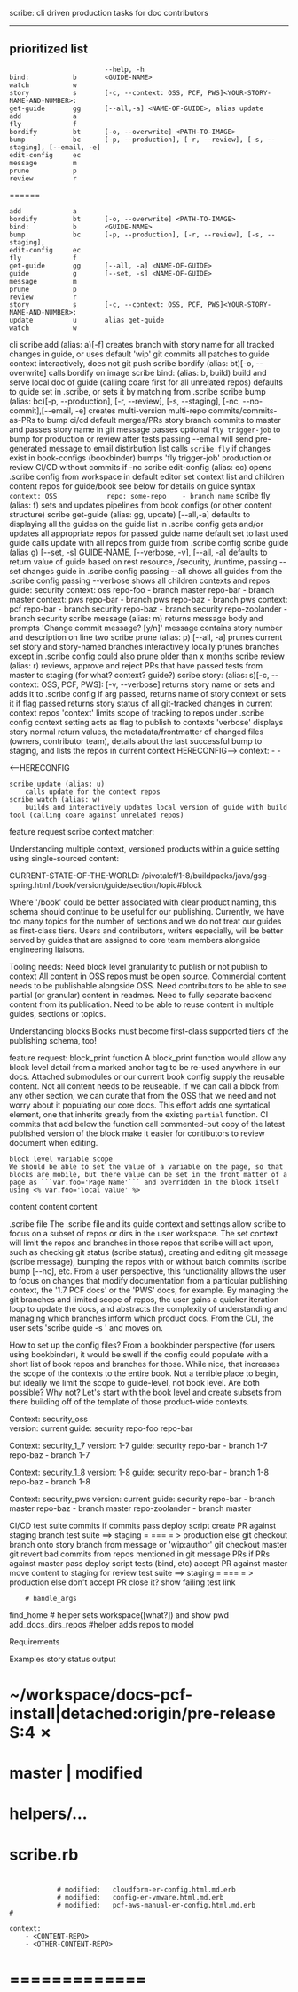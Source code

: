
scribe: cli driven production tasks for doc contributors

------
prioritized list
------
							--help, -h
	bind:			b		<GUIDE-NAME>
	watch			w		
	story			s		[-c, --context: OSS, PCF, PWS]<YOUR-STORY-NAME-AND-NUMBER>:
	get-guide		gg	 	[--all,-a] <NAME-OF-GUIDE>, alias update
	add 			a 		
	fly				f		
	bordify			bt		[-o, --overwrite] <PATH-TO-IMAGE>
	bump			bc		[-p, --production], [-r, --review], [-s, --staging], [--email, -e]
	edit-config		ec		
	message			m	
	prune 			p
	review 			r
======

	
   	add 			a 		
	bordify			bt		[-o, --overwrite] <PATH-TO-IMAGE>
	bind:			b		<GUIDE-NAME>
	bump			bc		[-p, --production], [-r, --review], [-s, --staging],
	edit-config		ec		
	fly				f		
	get-guide		gg	 	[--all, -a] <NAME-OF-GUIDE>
	guide 			g 		[--set, -s] <NAME-OF-GUIDE>
	message			m	
	prune 			p
	review 			r
	story			s		[-c, --context: OSS, PCF, PWS]<YOUR-STORY-NAME-AND-NUMBER>:
	update 			u 		alias get-guide
	watch			w		


cli
    scribe add (alias: a)[-f]<OPTIONAL-ROOT-BRANCH-FROM-WHICH-TO-CHECKOUT>
        creates branch with story name for all tracked changes in guide, or uses default 'wip'
        git commits all patches to guide context interactively, 
        does not git push
    scribe bordify (alias: bt)[-o, --overwrite] <PATH-TO-IMAGE>
        calls bordify on image
    scribe bind: (alias: b, build) <GUIDE-NAME>
        build and serve local doc of guide (calling coare first for all unrelated repos)
        defaults to guide set in .scribe, or sets it by matching from .scribe
    scribe bump (alias: bc)[-p, --production], [-r, --review], [-s, --staging],
            [-nc, --no-commit],[--email, -e]
        creates multi-version multi-repo commits/commits-as-PRs to bump ci/cd
        default merges/PRs story branch commits to master and passes story name in git message
        passes optional `fly trigger-job` to bump for production or review after tests
        passing --email will send pre-generated message to email distirbution list
        calls `scribe fly` if changes exist in book-configs (bookbinder)
        bumps 'fly trigger-job' production or review CI/CD without commits if -nc
    scribe edit-config (alias: ec)
        opens .scribe config from workspace in default editor
        set context list and children content repos for guide/book
        see below for details on guide syntax 
            `context: OSS        `
            `    repo: some-repo    - branch name`
    scribe fly (alias: f)
        sets and updates pipelines from book configs (or other content structure)
    scribe get-guide (alias: gg, update) [--all,-a] <NAME-OF-GUIDE>
        defaults to displaying all the guides on the guide list in .scribe config
         gets and/or updates all appropriate repos for passed guide name 
        default set to last used guide
        calls update with all repos from guide from .scribe config
    scribe guide (alias g) [--set, -s] GUIDE-NAME, [--verbose, -v], [--all, -a]
        defaults to return value of guide based on rest resource, /security, /runtime,
        passing --set changes guide in .scribe config
        passing --all shows all guides from the .scribe config
        passing --verbose shows all children contexts and repos
            guide: security
                context: oss
                    repo-foo - branch master
                    repo-bar - branch master
                context: pws 
                    repo-bar - branch pws
                    repo-baz - branch pws
                context: pcf
                    repo-bar - branch security
                    repo-baz - branch security
                    repo-zoolander - branch security
    scribe message (alias: m)
        returns message body and prompts 'Change commit message? [y/n]'
        message contains story number and description on line two
    scribe prune (alias: p) [--all, -a]
        prunes current set story and story-named branches
        interactively locally prunes branches except in .scribe config
        could also prune older than x months
    scribe review (alias: r)
        reviews, approve and reject PRs that have passed tests from master to staging (for what? context? guide?)
    scribe story: (alias: s)[-c, --context: OSS, PCF, PWS]<YOUR-STORY-NAME-AND-NUMBER>:
            [-v, --verbose]
        returns story name or sets and adds it to .scribe config if arg passed,
        returns name of story context or sets it if flag passed
        returns story status of all git-tracked changes in current context repos
        'context' limits scope of tracking to repos under .scribe config
            context setting acts as flag to publish to contexts
        'verbose' displays story normal return values, the metadata/frontmatter of changed files (owners, contributor team), details about the last successful bump to staging, and lists the repos in current context 
HERECONFIG-->
    context:
        - <CONTENT-REPO>
        - <OTHER-CONTENT-REPO>
            
<--HERECONFIG

    scribe update (alias: u)
        calls update for the context repos
    scribe watch (alias: w)
        builds and interactively updates local version of guide with build tool (calling coare against unrelated repos)

feature request
    scribe context matcher: 


Understanding multiple context, versioned products within a guide setting using single-sourced content:

CURRENT-STATE-OF-THE-WORLD:
	/pivotalcf/1-8/buildpacks/java/gsg-spring.html
	/book/version/guide/section/topic#block

Where '/book' could be better associated with clear product naming, this schema should continue to be useful for our publishing. Currently, we have too many topics for the number of sections and we do not treat our guides as first-class tiers. Users and contributors, writers especially, will be better served by guides that are assigned to core team members alongside engineering liaisons.

Tooling needs:
Need block level granularity to publish or not publish to context
All content in OSS repos must be open source.
Commercial content needs to be publishable alongside OSS.
Need contributors to be able to see partial (or granular) content in readmes.
Need to fully separate backend content from its publication.
Need to be able to reuse content in multiple guides, sections or topics.

Understanding blocks
Blocks must become first-class supported tiers of the publishing schema, too!

feature request: 
	block_print function
	A block_print function would allow any block level detail from a marked anchor tag to be re-used anywhere in our docs. Attached submodules or our current book config supply the reusable content. Not all content needs to be reuseable.
	If we can call a block from any other section, we can curate that from the OSS that we need and not worry about it populating our core docs. This effort adds one syntatical element, one that inherits greatly from the existing `partial` function. CI commits that add below the function call commented-out copy of the latest published version of the block make it easier for contibutors to review document when editing.

	block level variable scope
	We should be able to set the value of a variable on the page, so that blocks are mobile, but there value can be set in the front matter of a page as ```var.foo='Page Name'``` and overridden in the block itself using <% var.foo='local value' %> 


content
content
content

.scribe file
The .scribe file and its guide context and settings allow scribe to focus on a subset of repos or dirs in the user workspace. The set context will limit the repos and branches in those repos that scribe will act upon, such as checking git status (scribe status), creating and editing git message (scribe message), bumping the repos with or without batch commits (scribe bump [--nc], etc. From a user perspective, this functionality allows the user to focus on changes that modify documentation from a particular publishing context, the '1.7 PCF docs' or the 'PWS' docs, for example. By managing the git branches and limited scope of repos, the user gains a quicker iteration loop to update the docs, and abstracts the complexity of understanding and managing which branches inform which product docs. From the CLI, the user sets 'scribe guide -s <CONTEXT>' and moves on.

How to set up the config files?
	From a bookbinder perspective (for users using bookbinder), it would be swell if the config could populate with a short list of book repos and branches for those. While nice, that increases the scope of the contexts to the entire book. Not a terrible place to begin, but ideally we limit the scope to guide-level, not book level. Are both possible? Why not? Let's start with the book level and create subsets from there building off of the template of those product-wide contexts. 

Context: security_oss 	
	version: current 
		guide: security
			repo-foo
			repo-bar

Context: security_1_7 
	version: 1-7
		guide: security
			repo-bar - branch 1-7
			repo-baz - branch 1-7

Context: security_1_8
	version: 1-8
		guide: security
			repo-bar - branch 1-8
			repo-baz - branch 1-8

Context: security_pws
	version: current
		guide: security
			repo-bar - branch master
			repo-baz - branch master
			repo-zoolander - branch master

CI/CD test suite
	commits
		if commits pass deploy script 
			create PR against staging branch
			test suite ==> staging = === = > production
		else
			git checkout branch onto story branch from message or 'wip:author'
			git checkout master
			git revert bad commits from repos mentioned in git message
	PRs
		if PRs against master pass deploy script tests (bind, etc)
			accept PR against master
			move content to staging for review
			test suite ==> staging = === = > production
		else
			don't accept PR
			close it?
			show failing test link

		# handle_args
find_home # helper sets workspace([what?]) and show pwd 
add_docs_dirs_repos #helper adds repos to model


Requirements


Examples story status output
<!-- ======= -->
# ~/workspace/docs-pcf-install|detached:origin/pre-release S:4 ✗
# master 	|	modified
# 				helpers/...
# 				scribe.rb
#
 				# modified:   cloudform-er-config.html.md.erb
 				# modified:   config-er-vmware.html.md.erb
 				# modified:   pcf-aws-manual-er-config.html.md.erb 				# 

	context:
		- <CONTENT-REPO>
		- <OTHER-CONTENT-REPO>


# =============



